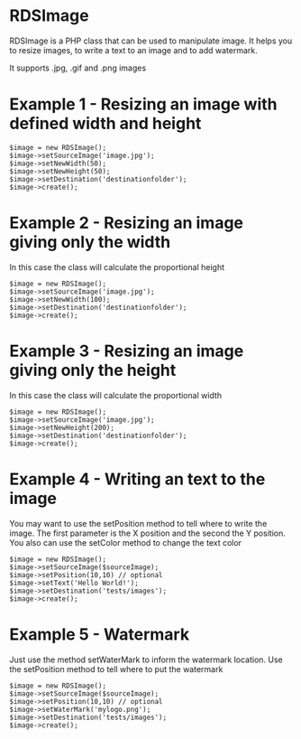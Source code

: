 RDSImage
=================

RDSImage is a PHP class that can be used to manipulate image. It helps you
to resize images, to write a text to an image and to add watermark.

It supports .jpg, .gif and .png images

Example 1 - Resizing an image with defined width and height
==========

```
$image = new RDSImage();
$image->setSourceImage('image.jpg');
$image->setNewWidth(50);
$image->setNewHeight(50);
$image->setDestination('destinationfolder');
$image->create();
```

Example 2 - Resizing an image giving only the width
==========

In this case the class will calculate the proportional height

```
$image = new RDSImage();
$image->setSourceImage('image.jpg');
$image->setNewWidth(100);
$image->setDestination('destinationfolder');
$image->create();
```

Example 3 - Resizing an image giving only the height
==========

In this case the class will calculate the proportional width

```
$image = new RDSImage();
$image->setSourceImage('image.jpg');
$image->setNewHeight(200);
$image->setDestination('destinationfolder');
$image->create();
```

Example 4 - Writing an text to the image
==========

You may want to use the setPosition method to tell where to write the image.
The first parameter is the X position and the second the Y position. You also 
can use the setColor method to change the text color

```
$image = new RDSImage();
$image->setSourceImage($sourceImage);
$image->setPosition(10,10) // optional
$image->setText('Hello World!');
$image->setDestination('tests/images');
$image->create();
```

Example 5 - Watermark
==========

Just use the method setWaterMark to inform the watermark location. Use the 
setPosition method to tell where to put the watermark

```
$image = new RDSImage();
$image->setSourceImage($sourceImage);
$image->setPosition(10,10) // optional
$image->setWaterMark('mylogo.png');
$image->setDestination('tests/images');
$image->create();
```